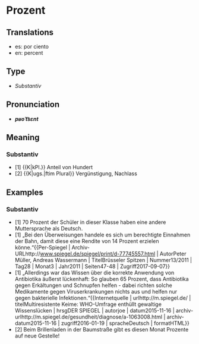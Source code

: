 # Prozent
## Translations
- es: por ciento
- en: percent
## Type
- _Substantiv_
## Pronunciation
- **_pʁoˈt͡sɛnt_**
## Meaning
### Substantiv
- [1] {{K|kPl.}} Anteil von Hundert
- [2] {{K|ugs.|ftim Plural}} Vergünstigung, Nachlass
## Examples
### Substantiv
- [1] 70 Prozent der Schüler in dieser Klasse haben eine andere Muttersprache als Deutsch.
- [1] „Bei den Überweisungen handele es sich um berechtigte Einnahmen der Bahn, damit diese eine Rendite von 14 Prozent erzielen könne.“<ref>{{Per-Spiegel | Archiv-URLhttp://www.spiegel.de/spiegel/print/d-77745557.html | AutorPeter Müller, Andreas Wassermann | TitelBrüsseler Spitzen | Nummer13/2011 | Tag28 | Monat3 | Jahr2011 | Seiten47-48 | Zugriff2017-09-07}}</ref>
- [1] „Allerdings war das Wissen über die korrekte Anwendung von Antibiotika äußerst lückenhaft: So glauben 65 Prozent, dass Antibiotika gegen Erkältungen und Schnupfen helfen - dabei richten solche Medikamente gegen Viruserkrankungen nichts aus und helfen nur gegen bakterielle Infektionen.“<ref>{{Internetquelle | urlhttp://m.spiegel.de/ | titelMultiresistente Keime: WHO-Umfrage enthüllt gewaltige Wissenslücken | hrsgDER SPIEGEL | autorjoe | datum2015-11-16 | archiv-urlhttp://m.spiegel.de/gesundheit/diagnose/a-1063008.html | archiv-datum2015-11-16 | zugriff2016-01-19 | spracheDeutsch | formatHTML}}</ref>
- [2] Beim Brillenladen in der Baumstraße gibt es diesen Monat Prozente auf neue Gestelle!
